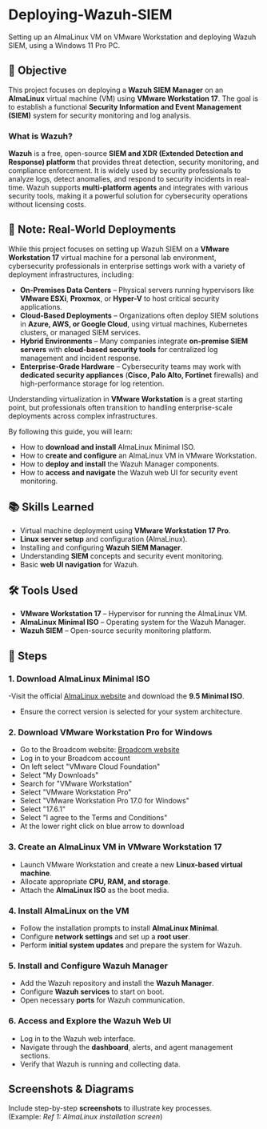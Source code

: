 # Deploying-Wazuh-SIEM
Setting up an AlmaLinux VM on VMware Workstation and deploying Wazuh SIEM, using a Windows 11 Pro PC.

## 🎯 Objective
This project focuses on deploying a **Wazuh SIEM Manager** on an **AlmaLinux** virtual machine (VM) using **VMware Workstation 17**. The goal is to establish a functional **Security Information and Event Management (SIEM)** system for security monitoring and log analysis.

### What is Wazuh?
**Wazuh** is a free, open-source **SIEM and XDR (Extended Detection and Response) platform** that provides threat detection, security monitoring, and compliance enforcement. It is widely used by security professionals to analyze logs, detect anomalies, and respond to security incidents in real-time. Wazuh supports **multi-platform agents** and integrates with various security tools, making it a powerful solution for cybersecurity operations without licensing costs.

## 📝 Note: Real-World Deployments  

While this project focuses on setting up Wazuh SIEM on a **VMware Workstation 17** virtual machine for a personal lab environment, cybersecurity professionals in enterprise settings work with a variety of deployment infrastructures, including:  

- **On-Premises Data Centers** – Physical servers running hypervisors like **VMware ESXi**, **Proxmox**, or **Hyper-V** to host critical security applications.  
- **Cloud-Based Deployments** – Organizations often deploy SIEM solutions in **Azure, AWS, or Google Cloud**, using virtual machines, Kubernetes clusters, or managed SIEM services.  
- **Hybrid Environments** – Many companies integrate **on-premise SIEM servers** with **cloud-based security tools** for centralized log management and incident response.  
- **Enterprise-Grade Hardware** – Cybersecurity teams may work with **dedicated security appliances** (**Cisco, Palo Alto, Fortinet** firewalls) and high-performance storage for log retention.  

Understanding virtualization in **VMware Workstation** is a great starting point, but professionals often transition to handling enterprise-scale deployments across complex infrastructures.

By following this guide, you will learn:
- How to **download and install** AlmaLinux Minimal ISO.
- How to **create and configure** an AlmaLinux VM in VMware Workstation.
- How to **deploy and install** the Wazuh Manager components.
- How to **access and navigate** the Wazuh web UI for security event monitoring.

## 📚 Skills Learned
- Virtual machine deployment using **VMware Workstation 17 Pro**.
- **Linux server setup** and configuration (AlmaLinux).
- Installing and configuring **Wazuh SIEM Manager**.
- Understanding **SIEM** concepts and security event monitoring.
- Basic **web UI navigation** for Wazuh.

## 🛠️ Tools Used
- **VMware Workstation 17** – Hypervisor for running the AlmaLinux VM.
- **AlmaLinux Minimal ISO** – Operating system for the Wazuh Manager.
- **Wazuh SIEM** – Open-source security monitoring platform.

## 📜 Steps

### 1. Download AlmaLinux Minimal ISO
-Visit the official [AlmaLinux website](https://almalinux.org/get-almalinux/) and download the **9.5 Minimal ISO**.
- Ensure the correct version is selected for your system architecture.

### 2. Download VMware Workstation Pro for Windows 
- Go to the Broadcom website: [Broadcom website](https://support.broadcom.com/)
- Log in to your Broadcom account
- On left select "VMware Cloud Foundation"
- Select "My Downloads"
- Search for "VMware Workstation"
- Select "VMware Workstation Pro"
- Select "VMware Workstation Pro 17.0 for Windows"
- Select "17.6.1"
- Select "I agree to the Terms and Conditions"
- At the lower right click on blue arrow to download

### 3. Create an AlmaLinux VM in VMware Workstation 17
- Launch VMware Workstation and create a new **Linux-based virtual machine**.
- Allocate appropriate **CPU, RAM, and storage**.
- Attach the **AlmaLinux ISO** as the boot media.

### 4. Install AlmaLinux on the VM
- Follow the installation prompts to install **AlmaLinux Minimal**.
- Configure **network settings** and set up a **root user**.
- Perform **initial system updates** and prepare the system for Wazuh.

### 5. Install and Configure Wazuh Manager
- Add the Wazuh repository and install the **Wazuh Manager**.
- Configure **Wazuh services** to start on boot.
- Open necessary **ports** for Wazuh communication.

### 6. Access and Explore the Wazuh Web UI
- Log in to the Wazuh web interface.
- Navigate through the **dashboard**, alerts, and agent management sections.
- Verify that Wazuh is running and collecting data.

## Screenshots & Diagrams
Include step-by-step **screenshots** to illustrate key processes.  
(Example: *Ref 1: AlmaLinux installation screen*)
